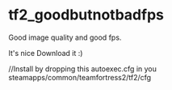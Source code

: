 # tf2_goodbutnotbadfps
Good image quality and good fps.

It's nice
Download it :) 

//Install by dropping this autoexec.cfg in you steamapps/common/teamfortress2/tf2/cfg

